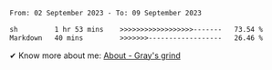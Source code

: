 <!--START_SECTION:waka-->

```txt
From: 02 September 2023 - To: 09 September 2023

sh         1 hr 53 mins    >>>>>>>>>>>>>>>>>>-------   73.54 %
Markdown   40 mins         >>>>>>>------------------   26.46 %
```

<!--END_SECTION:waka-->

<!-- [![grayxu's github stats](https://github-readme-stats.vercel.app/api?username=grayxu&count_private=true&show_icons=true)](https://github.com/grayxu) -->

✔ Know more about me: [About - Gray's grind](https://www.grayxu.cn/)
